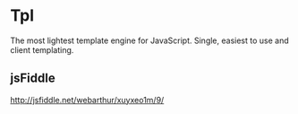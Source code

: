 # Tpl
The most lightest template engine for JavaScript. Single, easiest to use and client templating.

## jsFiddle
http://jsfiddle.net/webarthur/xuyxeo1m/9/

